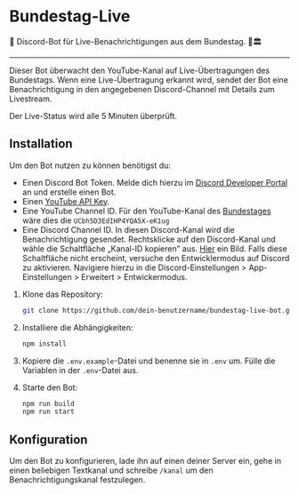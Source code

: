 # Bundestag-Live
🔔 Discord-Bot für Live-Benachrichtigungen aus dem Bundestag. 🎥🏛️

---

Dieser Bot überwacht den YouTube-Kanal auf Live-Übertragungen des Bundestags. Wenn eine Live-Übertragung erkannt wird, sendet der Bot eine Benachrichtigung in den angegebenen Discord-Channel mit Details zum Livestream.

Der Live-Status wird alle 5 Minuten überprüft.

## Installation

Um den Bot nutzen zu können benötigst du:
- Einen Discord Bot Token. Melde dich hierzu im [Discord Developer Portal](https://discord.com/developers/applications) an und erstelle einen Bot.
- Einen [YouTube API Key](https://developers.google.com/youtube/v3/getting-started?hl=de).
- Eine YouTube Channel ID. Für den YouTube-Kanal des [Bundestages](https://www.youtube.com/channel/UCbh5D3EdIHP4YQA5X-eK1ug) wäre dies die `UCbh5D3EdIHP4YQA5X-eK1ug`
- Eine Discord Channel ID. In diesen Discord-Kanal wird die Benachrichtigung gesendet. Rechtsklicke auf den Discord-Kanal und wähle die Schaltfläche „Kanal-ID kopieren” aus. [Hier](https://i.toaaa.de/i/bbe8w.png) ein Bild. Falls diese Schaltfläche nicht erscheint, versuche den Entwicklermodus auf Discord zu aktivieren. Navigiere hierzu in die Discord-Einstellungen > App-Einstellungen > Erweitert > Entwickermodus.

1. Klone das Repository:

   ```bash
   git clone https://github.com/dein-benutzername/bundestag-live-bot.git
   ```

2. Installiere die Abhängigkeiten:

   ```bash
   npm install
   ```

3. Kopiere die `.env.example`-Datei und benenne sie in `.env` um. Fülle die Variablen in der `.env`-Datei aus.

4. Starte den Bot:

   ```bash
   npm run build
   npm run start
   ```

## Konfiguration

Um den Bot zu konfigurieren, lade ihn auf einen deiner Server ein, gehe in einen beliebigen Textkanal und schreibe `/kanal` um den Benachrichtigungskanal festzulegen.
